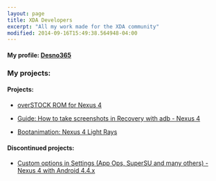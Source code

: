 ```yaml
---
layout: page
title: XDA Developers
excerpt: "All my work made for the XDA community"
modified: 2014-09-16T15:49:38.564948-04:00
---
```


#### My profile: [Desno365](http://forum.xda-developers.com/member.php?u=5289638)


### My projects:

#### Projects:

* [overSTOCK ROM for Nexus 4](http://forum.xda-developers.com/nexus-4/development/rom-overstock-v5-0-0-nexus-5-ui-t2541559/post47805637)

* [Guide: How to take screenshots in Recovery with adb - Nexus 4](http://forum.xda-developers.com/nexus-4/general/guide-how-to-screenshots-recovery-adb-t2544042/post47864712)

* [Bootanimation: Nexus 4 Light Rays](http://forum.xda-developers.com/nexus-4/themes-apps/bootanimation-nexus-4-light-rays-t2559666/post48242446)


#### Discontinued projects:

* [Custom options in Settings (App Ops, SuperSU and many others) - Nexus 4 with Android 4.4.x](http://forum.xda-developers.com/nexus-4/themes-apps/discontinued-custom-options-settings-t2593536/post49022804)

